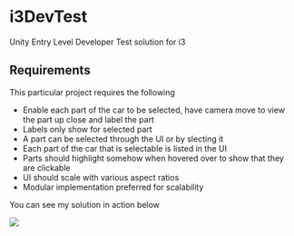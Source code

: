 # i3DevTest
Unity Entry Level Developer Test solution for i3

## Requirements

This particular project requires the following

* Enable each part of the car to be selected, have camera move to view the part up close and label the part
* Labels only show for selected part
* A part can be selected through the UI or by slecting it
* Each part of the car that is selectable is listed  in the UI
* Parts should  highlight somehow when hovered over to show that they are clickable
* UI should scale with various aspect ratios
* Modular implementation preferred for scalability

You can see my solution in action below

![](i3.gif)
